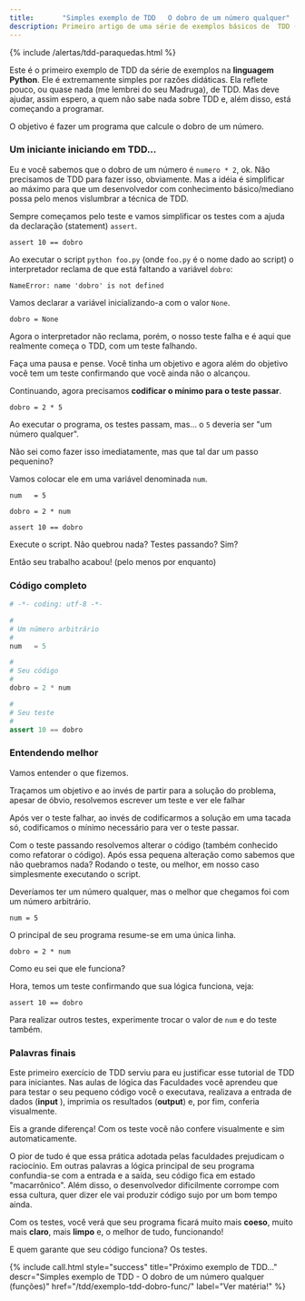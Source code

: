 ```yaml
---
title:       "Simples exemplo de TDD   O dobro de um número qualquer"
description: Primeiro artigo de uma série de exemplos básicos de  TDD (Test Driven Development) escrito na linguagen Python
---
```


{% include /alertas/tdd-paraquedas.html %}

Este é o primeiro exemplo de TDD da série de exemplos na __linguagem Python__. Ele é extremamente simples por razões
didáticas. Ela reflete pouco, ou quase nada (me lembrei do seu Madruga), de TDD. Mas deve ajudar, assim espero, a quem
não sabe nada sobre TDD e, além disso, está começando a programar.

O objetivo é fazer um programa que calcule o dobro de um número.


### Um iniciante iniciando em TDD...

Eu e você sabemos que o dobro de um número é `numero * 2`, ok. Não precisamos de TDD para fazer isso, obviamente.
Mas a idéia é simplificar ao máximo para que um desenvolvedor com conhecimento básico/mediano possa pelo menos
vislumbrar a técnica de TDD.

Sempre começamos pelo teste e vamos simplificar os testes com a ajuda da declaração (statement) `assert`.

	assert 10 == dobro

Ao executar o script `python foo.py` (onde `foo.py` é o nome dado ao script) o interpretador reclama de que está 
faltando a variável `dobro`:

    NameError: name 'dobro' is not defined

Vamos declarar a variável inicializando-a com o valor `None`.

    dobro = None

Agora o interpretador não reclama, porém, o nosso teste falha e é aqui que realmente começa o TDD, com um teste falhando.

Faça uma pausa e pense. Você tinha um objetivo e agora além do objetivo você tem um teste confirmando que você ainda
não o alcançou.

Continuando, agora precisamos __codificar o mínimo para o teste passar__.

    dobro = 2 * 5

Ao executar o programa, os testes passam, mas... o `5` deveria ser "um número qualquer".

Não sei como fazer isso imediatamente, mas que tal dar um passo pequenino?

Vamos colocar ele em uma variável denominada `num`.

    num   = 5

    dobro = 2 * num

    assert 10 == dobro

Execute o script. Não quebrou nada? Testes passando? Sim?

Então seu trabalho acabou! (pelo menos por enquanto)


### Código completo

```python
# -*- coding: utf-8 -*-

#
# Um número arbitrário
#
num   = 5

#
# Seu código
#
dobro = 2 * num

#
# Seu teste
#
assert 10 == dobro
```



### Entendendo melhor

Vamos entender o que fizemos.

Traçamos um objetivo e ao invés de partir para a solução do problema, apesar de óbvio, resolvemos escrever um teste e
ver ele falhar 

Após ver o teste falhar, ao invés de codificarmos a solução em uma tacada só, codificamos o mínimo necessário para ver 
o teste passar.

Com o teste passando resolvemos alterar o código (também conhecido como refatorar o código). Após essa pequena alteração
como sabemos que não quebramos nada? Rodando o teste, ou melhor, em nosso caso simplesmente executando o script.

Deveríamos ter um número qualquer, mas o melhor que chegamos foi com um número arbitrário.

    num = 5

O principal de seu programa resume-se em uma única linha.

    dobro = 2 * num

Como eu sei que ele funciona?

Hora, temos um teste confirmando que sua lógica funciona, veja:
    
    assert 10 == dobro

Para realizar outros testes, experimente trocar o valor de `num` e do teste também.



### Palavras finais

Este primeiro exercício de TDD serviu para eu justificar esse tutorial de TDD para iniciantes. Nas aulas de lógica das
Faculdades você aprendeu que para testar o seu pequeno código você o executava,  realizava a entrada de dados 
(__input__ ), imprimia os resultados (__output__) e, por fim, conferia visualmente.

Eis a grande diferença! Com os teste você não confere visualmente e sim automaticamente.

O pior de tudo é que essa prática adotada pelas faculdades prejudicam o raciocínio. Em outras palavras a lógica
principal de seu programa confundia-se com a entrada e a saída, seu código fica em estado "macarrônico". Além disso, o
desenvolvedor dificilmente corrompe com essa cultura, quer dizer ele vai produzir código sujo por um bom tempo ainda.

Com os testes, você verá que seu programa ficará muito mais __coeso__, muito mais __claro__, mais __limpo__ e,
o melhor de tudo, funcionando!

E quem garante que seu código funciona? Os testes.


{% include call.html
    style="success"
    title="Próximo exemplo de TDD..."
    descr="Simples exemplo de TDD - O dobro de um número qualquer (funções)"
    href="/tdd/exemplo-tdd-dobro-func/"
    label="Ver matéria!"
%}